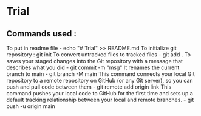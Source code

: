 # Trial

## Commands used : 
To put in readme file - echo "# Trial" >> README.md
To initialize git repository : git init
To convert untracked files to tracked files - git add .
To saves your staged changes into the Git repository with a message that describes what you did - git commit -m "msg"
It renames the current branch to main - git branch -M main
This command connects your local Git repository to a remote repository on GitHub (or any Git server), so you can push and pull code between them - git remote add origin link
This command pushes your local code to GitHub for the first time and sets up a default tracking relationship between your local and remote branches. - git push -u origin main 
